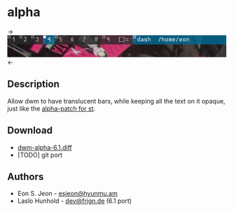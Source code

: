 alpha
=====

->[![Screenshot](dwm-alpha.png)](dwm-alpha.png)<-

Description
-----------

Allow dwm to have translucent bars, while keeping all the text on it opaque,
just like the [alpha-patch for st](http://st.suckless.org/patches/alpha).


Download
--------

 * [dwm-alpha-6.1.diff](dwm-alpha-6.1.diff)
 * [TODO] git port


Authors
-------

 * Eon S. Jeon - esjeon@hyunmu.am
 * Laslo Hunhold - dev@frign.de (6.1 port)
